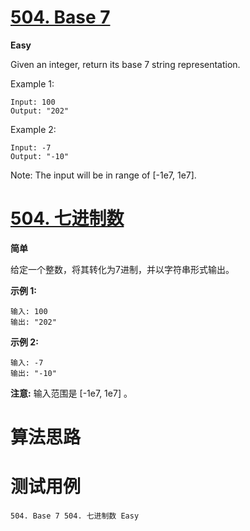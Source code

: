 # [504. Base 7][enTitle]

**Easy**

Given an integer, return its base 7 string representation.

Example 1:

```
Input: 100
Output: "202"

```



Example 2:

```
Input: -7
Output: "-10"

```



Note: The input will be in range of [-1e7, 1e7].


# [504. 七进制数][cnTitle]

**简单**

给定一个整数，将其转化为7进制，并以字符串形式输出。

**示例 1:** 

```
输入: 100
输出: "202"

```

**示例 2:** 

```
输入: -7
输出: "-10"

```

**注意:**  输入范围是 [-1e7, 1e7] 。




# 算法思路

# 测试用例
```
504. Base 7 504. 七进制数 Easy
```

[enTitle]: https://leetcode.com/problems/base-7/
[cnTitle]: https://leetcode-cn.com/problems/base-7/
